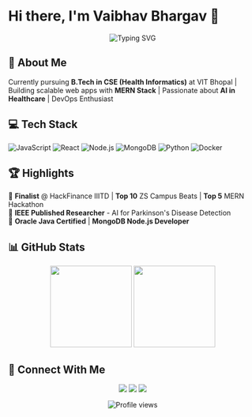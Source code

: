 # Hi there, I'm Vaibhav Bhargav 👋

<p align="center">
  <img src="https://readme-typing-svg.herokuapp.com?font=Fira+Code&size=18&duration=3000&pause=1000&color=2196F3&center=true&vCenter=true&width=400&lines=MERN+Stack+Developer;AI+Health+Informatics+Researcher;Open+Source+Contributor" alt="Typing SVG" />
</p>

## 🚀 About Me
Currently pursuing **B.Tech in CSE (Health Informatics)** at VIT Bhopal | Building scalable web apps with **MERN Stack** | Passionate about **AI in Healthcare** | DevOps Enthusiast

## 💻 Tech Stack
![JavaScript](https://img.shields.io/badge/JavaScript-F7DF1E?style=flat&logo=javascript&logoColor=black)
![React](https://img.shields.io/badge/React-20232A?style=flat&logo=react&logoColor=61DAFB)
![Node.js](https://img.shields.io/badge/Node.js-43853D?style=flat&logo=node.js&logoColor=white)
![MongoDB](https://img.shields.io/badge/MongoDB-4EA94B?style=flat&logo=mongodb&logoColor=white)
![Python](https://img.shields.io/badge/Python-3776AB?style=flat&logo=python&logoColor=white)
![Docker](https://img.shields.io/badge/Docker-2496ED?style=flat&logo=docker&logoColor=white)

## 🏆 Highlights
🎯 **Finalist** @ HackFinance IIITD | **Top 10** ZS Campus Beats | **Top 5** MERN Hackathon  
📄 **IEEE Published Researcher** - AI for Parkinson's Disease Detection  
🏅 **Oracle Java Certified** | **MongoDB Node.js Developer**

## 📊 GitHub Stats
<p align="center">
  <img src="https://github-readme-stats.vercel.app/api?username=vaibhav-0310&show_icons=true&theme=tokyonight&hide_border=true&count_private=true" height="165"/>
  <img src="https://github-readme-streak-stats.herokuapp.com/?user=vaibhav-0310&theme=tokyonight&hide_border=true" height="165"/>
</p>

## 🤝 Connect With Me
<p align="center">
  <a href="https://www.linkedin.com/in/vaibhav-bhargav-208470252/"><img src="https://img.shields.io/badge/LinkedIn-0077B5?style=for-the-badge&logo=linkedin&logoColor=white"/></a>
  <a href="mailto:vaibhavbhargav03@gmail.com"><img src="https://img.shields.io/badge/Gmail-D14836?style=for-the-badge&logo=gmail&logoColor=white"/></a>
  <a href="https://vaibhav-taupe.vercel.app/"><img src="https://img.shields.io/badge/Portfolio-000000?style=for-the-badge&logo=vercel&logoColor=white"/></a>
</p>

<div align="center">
  <img src="https://komarev.com/ghpvc/?username=vaibhav-0310&color=blueviolet&style=flat-square&label=Profile+Views" alt="Profile views" />
</div>
